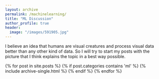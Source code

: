 ```yaml
---
layout: archive
permalink: /machinelearning/
title: "ML Discussion"
author_profile: true
header:
  image: "/images/591905.jpg"
---
```


I believe an idea that humans are visual creatures and process visual data better than any other kind of data. So I will try to start my posts with the picture that I think explains the topic in a best way possible.

{% for post in site.posts %}
  {% if post.categories contains 'ml' %}
   {% include archive-single.html %}
  {% endif %}
{% endfor %}
